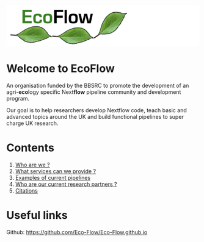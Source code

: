 ![logo](./bitmap.png)

# Welcome to EcoFlow

An organisation funded by the BBSRC to promote the development of an agri-**eco**logy specific Next**flow** pipeline community and development program.

Our goal is to help researchers develop Nextflow code, teach basic and advanced topics around the UK and build functional pipelines to super charge UK research.

# Contents

1. [Who are we ?](about.md)
2. [What services can we provide ?](services.md)
3. [Examples of current pipelines](pipelines.md)
4. [Who are our current research partners ?](partners.md)
5. [Citations](citations.md)

# Useful links

Github: https://github.com/Eco-Flow/Eco-Flow.github.io
